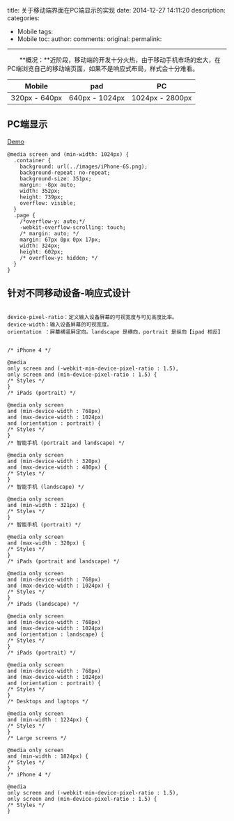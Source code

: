title:  关于移动端界面在PC端显示的实现
date: 2014-12-27 14:11:20
description: 
categories:
- Mobile
tags:
- Mobile
toc:
author:
comments:
original:
permalink: 
---
　　**概况：**近阶段，移动端的开发十分火热，由于移动手机市场的宏大，在PC端浏览自己的移动端页面，如果不是响应式布局，样式会十分难看。
<!-- more -->


| Mobile | pad | PC |
| :----:|:----:| :----:|
|  320px - 640px  |  640px - 1024px   |  1024px - 2800px   |


## PC端显示
[Demo](/CSS3/WeiUI/ "PC端显示移动页面")

```
@media screen and (min-width: 1024px) {
  .container {
    background: url(../images/iPhone-6S.png);
    background-repeat: no-repeat;
    background-size: 351px;
    margin: -8px auto;
    width: 352px;
    height: 739px;
    overflow: visible;
  }
  .page {
    /*overflow-y: auto;*/
    -webkit-overflow-scrolling: touch;
    /* margin: auto; */
    margin: 67px 0px 0px 17px;
    width: 324px;
    height: 602px;
    /* overflow-y: hidden; */
  }
}
```


## 针对不同移动设备-响应式设计

```

device-pixel-ratio：定义输入设备屏幕的可视宽度与可见高度比率。
device-width：输入设备屏幕的可视宽度。
orientation ：屏幕横竖屏定向。landscape 是横向，portrait 是纵向【ipad 相反】
 

/* iPhone 4 */

@media
only screen and (-webkit-min-device-pixel-ratio : 1.5),
only screen and (min-device-pixel-ratio : 1.5) {
/* Styles */
}
/* iPads (portrait) */

@media only screen
and (min-device-width : 768px)
and (max-device-width : 1024px)
and (orientation : portrait) {
/* Styles */
}
/* 智能手机 (portrait and landscape) */

@media only screen
and (min-device-width : 320px)
and (max-device-width : 480px) {
/* Styles */
}
/* 智能手机 (landscape) */

@media only screen
and (min-width : 321px) {
/* Styles */
}
/* 智能手机 (portrait) */

@media only screen
and (max-width : 320px) {
/* Styles */
}
/* iPads (portrait and landscape) */

@media only screen
and (min-device-width : 768px)
and (max-device-width : 1024px) {
/* Styles */
}
/* iPads (landscape) */

@media only screen
and (min-device-width : 768px)
and (max-device-width : 1024px)
and (orientation : landscape) {
/* Styles */
}
/* iPads (portrait) */

@media only screen
and (min-device-width : 768px)
and (max-device-width : 1024px)
and (orientation : portrait) {
/* Styles */
}
/* Desktops and laptops */

@media only screen
and (min-width : 1224px) {
/* Styles */
}
/* Large screens */

@media only screen
and (min-width : 1824px) {
/* Styles */
}
/* iPhone 4 */

@media
only screen and (-webkit-min-device-pixel-ratio : 1.5),
only screen and (min-device-pixel-ratio : 1.5) {
/* Styles */
}
```